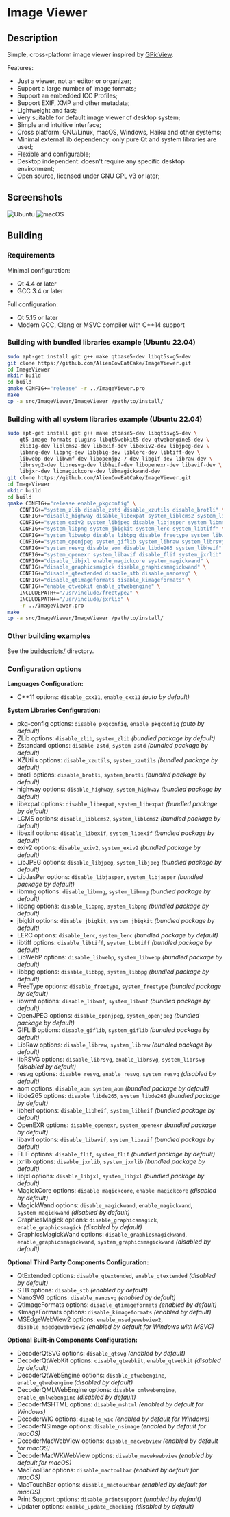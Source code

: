 # Image Viewer

## Description

Simple, cross-platform image viewer inspired by [GPicView](http://lxde.sourceforge.net/gpicview/).

Features:
* Just a viewer, not an editor or organizer;
* Support a large number of image formats;
* Support an embedded ICC Profiles;
* Support EXIF, XMP and other metadata;
* Lightweight and fast;
* Very suitable for default image viewer of desktop system;
* Simple and intuitive interface;
* Cross platform: GNU/Linux, macOS, Windows, Haiku and other systems;
* Minimal external lib dependency: only pure Qt and system libraries are used;
* Flexible and configurable;
* Desktop independent: doesn't require any specific desktop environment;
* Open source, licensed under GNU GPL v3 or later;

## Screenshots

![Ubuntu](img/Ubuntu.png)
![macOS](img/macOS.png)

## Building

### Requirements

Minimal configuration:
* Qt 4.4 or later
* GCC 3.4 or later

Full configuration:
* Qt 5.15 or later
* Modern GCC, Clang or MSVC compiler with C++14 support

### Building with bundled libraries example (Ubuntu 22.04)

```bash
sudo apt-get install git g++ make qtbase5-dev libqt5svg5-dev
git clone https://github.com/AlienCowEatCake/ImageViewer.git
cd ImageViewer
mkdir build
cd build
qmake CONFIG+="release" -r ../ImageViewer.pro
make
cp -a src/ImageViewer/ImageViewer /path/to/install/
```

### Building with all system libraries example (Ubuntu 22.04)

```bash
sudo apt-get install git g++ make qtbase5-dev libqt5svg5-dev \
    qt5-image-formats-plugins libqt5webkit5-dev qtwebengine5-dev \
    zlib1g-dev liblcms2-dev libexif-dev libexiv2-dev libjpeg-dev \
    libmng-dev libpng-dev libjbig-dev liblerc-dev libtiff-dev \
    libwebp-dev libwmf-dev libopenjp2-7-dev libgif-dev libraw-dev \
    librsvg2-dev libresvg-dev libheif-dev libopenexr-dev libavif-dev \
    libjxr-dev libmagickcore-dev libmagickwand-dev
git clone https://github.com/AlienCowEatCake/ImageViewer.git
cd ImageViewer
mkdir build
cd build
qmake CONFIG+="release enable_pkgconfig" \
    CONFIG+="system_zlib disable_zstd disable_xzutils disable_brotli" \
    CONFIG+="disable_highway disable_libexpat system_liblcms2 system_libexif" \
    CONFIG+="system_exiv2 system_libjpeg disable_libjasper system_libmng" \
    CONFIG+="system_libpng system_jbigkit system_lerc system_libtiff" \
    CONFIG+="system_libwebp disable_libbpg disable_freetype system_libwmf" \
    CONFIG+="system_openjpeg system_giflib system_libraw system_librsvg" \
    CONFIG+="system_resvg disable_aom disable_libde265 system_libheif" \
    CONFIG+="system_openexr system_libavif disable_flif system_jxrlib" \
    CONFIG+="disable_libjxl enable_magickcore system_magickwand" \
    CONFIG+="disable_graphicsmagick disable_graphicsmagickwand" \
    CONFIG+="disable_qtextended disable_stb disable_nanosvg" \
    CONFIG+="disable_qtimageformats disable_kimageformats" \
    CONFIG+="enable_qtwebkit enable_qtwebengine" \
    INCLUDEPATH+="/usr/include/freetype2" \
    INCLUDEPATH+="/usr/include/jxrlib" \
    -r ../ImageViewer.pro
make
cp -a src/ImageViewer/ImageViewer /path/to/install/
```

### Other building examples

See the [buildscripts/](buildscripts/) directory.

### Configuration options

**Languages Configuration:**
* C++11 options: `disable_cxx11`, `enable_cxx11` *(auto by default)*

**System Libraries Configuration:**
* pkg-config options: `disable_pkgconfig`, `enable_pkgconfig` *(auto by default)*
* ZLib options: `disable_zlib`, `system_zlib` *(bundled package by default)*
* Zstandard options: `disable_zstd`, `system_zstd` *(bundled package by default)*
* XZUtils options: `disable_xzutils`, `system_xzutils` *(bundled package by default)*
* brotli options: `disable_brotli`, `system_brotli` *(bundled package by default)*
* highway options: `disable_highway`, `system_highway` *(bundled package by default)*
* libexpat options: `disable_libexpat`, `system_libexpat` *(bundled package by default)*
* LCMS options: `disable_liblcms2`, `system_liblcms2` *(bundled package by default)*
* libexif options: `disable_libexif`, `system_libexif` *(bundled package by default)*
* exiv2 options: `disable_exiv2`, `system_exiv2` *(bundled package by default)*
* LibJPEG options: `disable_libjpeg`, `system_libjpeg` *(bundled package by default)*
* LibJasPer options: `disable_libjasper`, `system_libjasper` *(bundled package by default)*
* libmng options: `disable_libmng`, `system_libmng` *(bundled package by default)*
* libpng options: `disable_libpng`, `system_libpng` *(bundled package by default)*
* jbigkit options: `disable_jbigkit`, `system_jbigkit` *(bundled package by default)*
* LERC options: `disable_lerc`, `system_lerc` *(bundled package by default)*
* libtiff options: `disable_libtiff`, `system_libtiff` *(bundled package by default)*
* LibWebP options: `disable_libwebp`, `system_libwebp` *(bundled package by default)*
* libbpg options: `disable_libbpg`, `system_libbpg` *(bundled package by default)*
* FreeType options: `disable_freetype`, `system_freetype` *(bundled package by default)*
* libwmf options: `disable_libwmf`, `system_libwmf` *(bundled package by default)*
* OpenJPEG options: `disable_openjpeg`, `system_openjpeg` *(bundled package by default)*
* GIFLIB options: `disable_giflib`, `system_giflib` *(bundled package by default)*
* LibRaw options: `disable_libraw`, `system_libraw` *(bundled package by default)*
* libRSVG options: `disable_librsvg`, `enable_librsvg`, `system_librsvg` *(disabled by default)*
* resvg options: `disable_resvg`, `enable_resvg`, `system_resvg` *(disabled by default)*
* aom options: `disable_aom`, `system_aom` *(bundled package by default)*
* libde265 options: `disable_libde265`, `system_libde265` *(bundled package by default)*
* libheif options: `disable_libheif`, `system_libheif` *(bundled package by default)*
* OpenEXR options: `disable_openexr`, `system_openexr` *(bundled package by default)*
* libavif options: `disable_libavif`, `system_libavif` *(bundled package by default)*
* FLIF options: `disable_flif`, `system_flif` *(bundled package by default)*
* jxrlib options: `disable_jxrlib`, `system_jxrlib` *(bundled package by default)*
* libjxl options: `disable_libjxl`, `system_libjxl` *(bundled package by default)*
* MagickCore options: `disable_magickcore`, `enable_magickcore` *(disabled by default)*
* MagickWand options: `disable_magickwand`, `enable_magickwand`, `system_magickwand` *(disabled by default)*
* GraphicsMagick options: `disable_graphicsmagick`, `enable_graphicsmagick` *(disabled by default)*
* GraphicsMagickWand options: `disable_graphicsmagickwand`, `enable_graphicsmagickwand`, `system_graphicsmagickwand` *(disabled by default)*

**Optional Third Party Components Configuration:**
* QtExtended options: `disable_qtextended`, `enable_qtextended` *(disabled by default)*
* STB options: `disable_stb` *(enabled by default)*
* NanoSVG options: `disable_nanosvg` *(enabled by default)*
* QtImageFormats options: `disable_qtimageformats` *(enabled by default)*
* KImageFormats options: `disable_kimageformats` *(enabled by default)*
* MSEdgeWebView2 options: `enable_msedgewebview2`, `disable_msedgewebview2` *(enabled by default for Windows with MSVC)*

**Optional Built-in Components Configuration:**
* DecoderQtSVG options: `disable_qtsvg` *(enabled by default)*
* DecoderQtWebKit options: `disable_qtwebkit`, `enable_qtwebkit` *(disabled by default)*
* DecoderQtWebEngine options: `disable_qtwebengine`, `enable_qtwebengine` *(disabled by default)*
* DecoderQMLWebEngine options: `disable_qmlwebengine`, `enable_qmlwebengine` *(disabled by default)*
* DecoderMSHTML options: `disable_mshtml` *(enabled by default for Windows)*
* DecoderWIC options: `disable_wic` *(enabled by default for Windows)*
* DecoderNSImage options: `disable_nsimage` *(enabled by default for macOS)*
* DecoderMacWebView options: `disable_macwebview` *(enabled by default for macOS)*
* DecoderMacWKWebView options: `disable_macwkwebview` *(enabled by default for macOS)*
* MacToolBar options: `disable_mactoolbar` *(enabled by default for macOS)*
* MacTouchBar options: `disable_mactouchbar` *(enabled by default for macOS)*
* Print Support options: `disable_printsupport` *(enabled by default)*
* Updater options: `enable_update_checking` *(disabled by default)*

